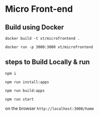 # Micro Front-end

## Build using Docker

`docker build -t xt/microfrontend .`

`docker run -p 3000:3000 xt/microfrontend`

## steps to Build Locally & run

`npm i`

`npm run install:apps`

`npm run build:apps`

`npm run start`

on the browser `http://localhost:3000/home`
